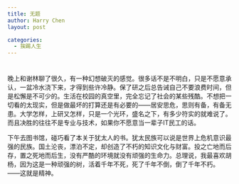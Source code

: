 ```yaml
---
title: 无题
author: Harry Chen
layout: post

categories:
  - 挨踢人生
---
```

# 

晚上和谢林聊了很久，有一种幻想破灭的感觉。很多话不是不明白，只是不愿意承认，一盆冷水浇下来，才得到些许冷静。保了研之后总告诫自己不要浪费时间，但是松懈是不可少的。生活在校园的真空里，完全忘记了社会的某些残酷。不想把一切看的太现实，但是做最坏的打算还是有必要的——居安思危，思则有备，有备无患。大学怎样，上研又怎样，只是一个光环，盛名之下，有多少符实的就难说了。而且决胜的往往不是专业与技术，如果你不愿意当一辈子IT民工的话。

下午去图书馆，碰巧看了本关于犹太人的书。犹太民族可以说是世界上危机意识最强的民族。国土沦丧，漂泊不定，却创造了不朽的知识文化与财富。投之亡地而后存，置之死地而后生，没有严酷的环境就没有顽强的生命力。总理说，我最喜欢胡杨，因为这是一种顽强的树，活着千年不死，死了千年不倒，倒了千年不朽。
——这就是精神。
